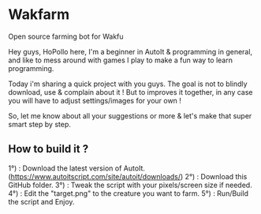 # Wakfarm
Open source farming bot for Wakfu

Hey guys, 
HoPollo here, I'm a beginner in AutoIt & programming in general,
and like to mess around with games I play to make a fun way to learn programming.

Today i'm sharing a quick project with you guys. 
The goal is not to blindly download, use & complain about it ! 
But to improves it together, in any case you will have to adjust settings/images for your own !

So, let me know about all your suggestions or more & let's make that super smart step by step.

## How to build it ?

1°) : Download the latest version of AutoIt. (https://www.autoitscript.com/site/autoit/downloads/)
2°) : Download this GitHub folder.
3°) : Tweak the script with your pixels/screen size if needed.
4°) : Edit the "target.png" to the creature you want to farm.
5°) : Run/Build the script and Enjoy.

